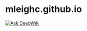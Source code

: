 # mleighc.github.io

[![Ask DeepWiki](https://deepwiki.com/badge.svg)](https://deepwiki.com/mleighc/mleighc.github.io)